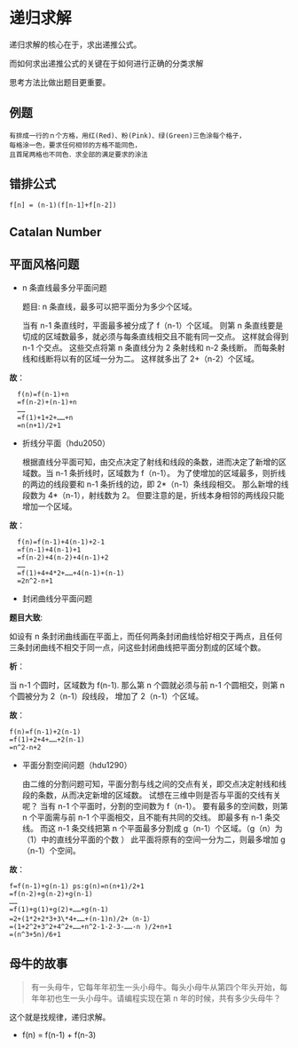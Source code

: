 # 递归求解

递归求解的核心在于，求出递推公式。

而如何求出递推公式的关键在于如何进行正确的分类求解

思考方法比做出题目更重要。

## 例题

```
有排成一行的ｎ个方格，用红(Red)、粉(Pink)、绿(Green)三色涂每个格子，
每格涂一色，要求任何相邻的方格不能同色，
且首尾两格也不同色．求全部的满足要求的涂法
```

## 错排公式

`f[n] = (n-1)(f[n-1]+f[n-2])`

## Catalan Number

## 平面风格问题

- n 条直线最多分平面问题

  题目: n 条直线，最多可以把平面分为多少个区域。

  当有 n-1 条直线时，平面最多被分成了 f（n-1）个区域。
  则第 n 条直线要是切成的区域数最多，就必须与每条直线相交且不能有同一交点。
  这样就会得到 n-1 个交点。
  这些交点将第 n 条直线分为 2 条射线和 n-2 条线断。
  而每条射线和线断将以有的区域一分为二。
  这样就多出了 2+（n-2）个区域。

**故**：

```
  f(n)=f(n-1)+n
  =f(n-2)+(n-1)+n
  ……
  =f(1)+1+2+……+n
  =n(n+1)/2+1
```

- 折线分平面（hdu2050）

  根据直线分平面可知，由交点决定了射线和线段的条数，进而决定了新增的区域数。当 n-1 条折线时，区域数为 f（n-1）。
  为了使增加的区域最多，则折线的两边的线段要和 n-1 条折线的边，即 2*（n-1）条线段相交。
  那么新增的线段数为 4*（n-1），射线数为 2。
  但要注意的是，折线本身相邻的两线段只能增加一个区域。

**故**：

```
  f(n)=f(n-1)+4(n-1)+2-1
  =f(n-1)+4(n-1)+1
  =f(n-2)+4(n-2)+4(n-1)+2
  ……
  =f(1)+4+4*2+……+4(n-1)+(n-1)
  =2n^2-n+1
```

- 封闭曲线分平面问题

**题目大致**:

如设有 n 条封闭曲线画在平面上，而任何两条封闭曲线恰好相交于两点，且任何三条封闭曲线不相交于同一点，问这些封闭曲线把平面分割成的区域个数。

**析**：

当 n-1 个圆时，区域数为 f(n-1).
那么第 n 个圆就必须与前 n-1 个圆相交，则第 n 个圆被分为 2（n-1）段线段，
增加了 2（n-1）个区域。

**故**：

```
f(n)=f(n-1)+2(n-1)
=f(1)+2+4+……+2(n-1)
=n^2-n+2
```

- 平面分割空间问题（hdu1290）

  由二维的分割问题可知，平面分割与线之间的交点有关，即交点决定射线和线段的条数，从而决定新增的区域数。
  试想在三维中则是否与平面的交线有关呢？
  当有 n-1 个平面时，分割的空间数为 f（n-1）。
  要有最多的空间数，则第 n 个平面需与前 n-1 个平面相交，且不能有共同的交线。
  即最多有 n-1 条交线。
  而这 n-1 条交线把第 n 个平面最多分割成 g（n-1）个区域。（g（n）为（1）中的直线分平面的个数 ）
  此平面将原有的空间一分为二，则最多增加 g（n-1）个空间。

**故**：

```
f=f(n-1)+g(n-1) ps:g(n)=n(n+1)/2+1
=f(n-2)+g(n-2)+g(n-1)
……
=f(1)+g(1)+g(2)+……+g(n-1)
=2+(1*2+2*3+3\*4+……+(n-1)n)/2+（n-1）
=(1+2^2+3^2+4^2+……+n^2-1-2-3-……-n )/2+n+1
=(n^3+5n)/6+1
```

## 母牛的故事

> 有一头母牛，它每年年初生一头小母牛。每头小母牛从第四个年头开始，每年年初也生一头小母牛。请编程实现在第 n 年的时候，共有多少头母牛？

这个就是找规律，递归求解。

- f(n) = f(n-1) + f(n-3)


